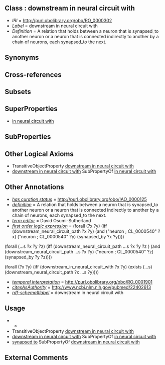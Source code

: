 
## Class : downstream in neural circuit with

 * *IRI* = http://purl.obolibrary.org/obo/RO_0000302
 * *Label* = downstream in neural circuit with
 * *Definition* = A relation that holds between a neuron that is synapsed_to another neuron or a neuron that is connected indirectly to another by a chain of neurons, each synapsed_to the next.

## Synonyms


## Cross-references


## Subsets


## SuperProperties

 * [in neural circuit with](../../RO/00/RO_0000300.md)

## SubProperties


## Other Logical Axioms

 * TransitiveObjectProperty [downstream in neural circuit with](../../RO/02/RO_0000302.md)
 * [downstream in neural circuit with](../../RO/02/RO_0000302.md) SubPropertyOf [in neural circuit with](../../RO/00/RO_0000300.md)

## Other Annotations

 * *[has curation status](../../IAO/14/IAO_0000114.md)* = http://purl.obolibrary.org/obo/IAO_0000125
 * *[definition](../../IAO/15/IAO_0000115.md)* = A relation that holds between a neuron that is synapsed_to another neuron or a neuron that is connected indirectly to another by a chain of neurons, each synapsed_to the next.
 * *[term editor](../../IAO/17/IAO_0000117.md)* = David Osumi-Sutherland
 * *[first order logic expression](../../IAO/26/IAO_0000426.md)* = (forall (?x ?y) 
	(iff 
		(downstream_neural_circuit_path  ?x ?y)
		(and
			("neuron ; CL_0000540" ?x)
			("neuron ; CL_0000540" ?y)
			(synapsed_by ?x ?y))))


(forall (...s ?x ?y ?z) 
	(iff 
		(downstream_neural_circuit_path ...s ?x ?y ?z )
		(and
			(downstream_neural_circuit_path ...s ?x ?y)
			("neuron ; CL_0000540" ?z)
			(synapsed_by ?y ?z))))
			
(forall (?x ?y) 
	(iff 
		(downstream_in_neural_circuit_with ?x ?y)
		(exists (...s)
			(downstream_neural_circuit_path  ?x ...s ?y)))) 
			
 * *[temporal interpretation](../../RO/00/RO_0001900.md)* = http://purl.obolibrary.org/obo/RO_0001901
 * *[citesAsAuthority](../../ty/citesAsAuthority.md)* = http://www.ncbi.nlm.nih.gov/pubmed/22402613
 * *[rdf-schema#label](../../el/rdf-schema#label.md)* = downstream in neural circuit with

## Usage

 * -
 * TransitiveObjectProperty [downstream in neural circuit with](../../RO/02/RO_0000302.md)
 * [downstream in neural circuit with](../../RO/02/RO_0000302.md) SubPropertyOf [in neural circuit with](../../RO/00/RO_0000300.md)
 * [synapsed to](../../RO/20/RO_0002120.md) SubPropertyOf [downstream in neural circuit with](../../RO/02/RO_0000302.md)

## External Comments

